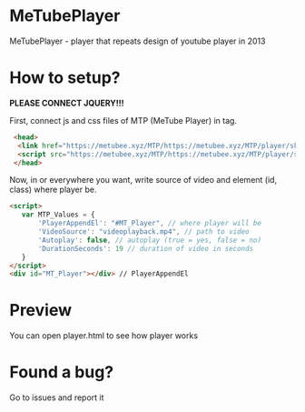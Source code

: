 # MeTubePlayer
 MeTubePlayer - player that repeats design of youtube player in 2013
# How to setup?
**PLEASE CONNECT JQUERY!!!**

First, connect js and css files of MTP (MeTube Player) in <head> tag.
```html
 <head>
  <link href="https://metubee.xyz/MTP/https://metubee.xyz/MTP/player/skin.css" rel="stylesheet">
  <script src="https://metubee.xyz/MTP/https://metubee.xyz/MTP/player/script/player.js"></script>
 </head>
 ```
 Now, in <head> or everywhere you want, write source of video and element (id, class) where player be.
 ```html
<script>
    var MTP_Values = {
        'PlayerAppendEl': "#MT_Player", // where player will be
        'VideoSource': "videoplayback.mp4", // path to video
        'Autoplay': false, // autoplay (true = yes, false = no)
        'DurationSeconds': 19 // duration of video in seconds
    }
</script>
<div id="MT_Player"></div> // PlayerAppendEl
 ```
 # Preview
 You can open player.html to see how player works
 # Found a bug?
Go to issues and report it
